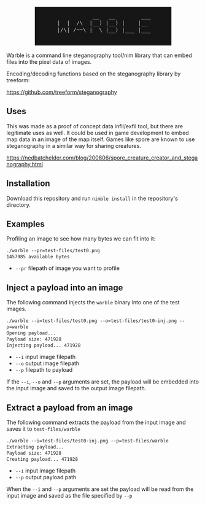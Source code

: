 <p align="center">
  <img src="warble/test-files/warble.png">
</p>

Warble is a command line steganography tool/nim library that can embed files into the pixel data of images.

Encoding/decoding functions based on the steganography library by treeform:

https://github.com/treeform/steganography

## Uses

This was made as a proof of concept data infil/exfil tool, but there are legitimate uses as well.  It could be used in game development to embed map data in an image of the map itself.   Games like spore are known to use steganography in a similar way for sharing creatures.

https://nedbatchelder.com/blog/200806/spore_creature_creator_and_steganography.html

## Installation

Download this repository and run `nimble install` in the repository's directory.

## Examples

Profiling an image to see how many bytes we can fit into it:

```
./warble --pr=test-files/test0.png
1457985 available bytes
```

* `--pr`    filepath of image you want to profile

## Inject a payload into an image

The following command injects the `warble` binary into one of the test images.

```
./warble --i=test-files/test0.png --o=test-files/test0-inj.png --p=warble
Opening payload...
Payload size: 471928
Injecting payload... 471928
```

* `--i`    input image filepath
* `--o`    output image filepath
* `--p`     filepath to payload

If the `--i`, `--o` and `--p` arguments are set, the payload will be embedded into the input image and saved to the output image filepath.

## Extract a payload from an image

The following command extracts the payload from the input image and saves it to `test-files/warble`

```
./warble --i=test-files/test0-inj.png --p=test-files/warble
Extracting payload...
Payload size: 471928
Creating payload... 471928
```

* `--i`    input image filepath
* `--p`     output payload path

When the `--i` and `--p` arguments are set the payload will be read from the input image and saved as the file specified by `--p`
